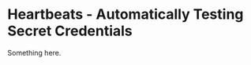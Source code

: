 [title]: # (Heartbeats - Automatically Testing Secret Credentials)
[tags]: # (XXX)
[priority]: # (3400)
# Heartbeats - Automatically Testing Secret Credentials
Something here.
